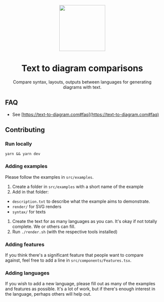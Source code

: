 <div align="center">
  <img
  src="https://github.com/terrastruct/text-to-diagram.com/blob/6e91e491a0ac913b1ac8b9f710d520cdee903057/public/svg/switch.svg"
  width="150px"
  height="150px"
  />
  <h1>Text to diagram comparisons</h1>
  <p>Compare syntax, layouts, outputs between languages for generating diagrams with text.</p>
</div>

## FAQ

- See [https://text-to-diagram.com#faq](https://text-to-diagram.com#faq)

## Contributing

### Run locally

`yarn && yarn dev`

### Adding examples

Please follow the examples in `src/examples`.

1. Create a folder in `src/examples` with a short name of the example
1. Add in that folder:
  - `description.txt` to describe what the example aims to demonstrate.
  - `render/` for SVG renders
  - `syntax/` for texts
1. Create the text for as many languages as you can. It's okay if not totally complete. We
   or others can fill.
1. Run `./render.sh` (with the respective tools installed)

### Adding features

If you think there's a significant feature that people want to compare against, feel free
to add a line in `src/components/Features.tsx`.

### Adding languages

If you wish to add a new language, please fill out as many of the examples and features as
possible. It's a lot of work, but if there's enough interest in the language, perhaps
others will help out.
